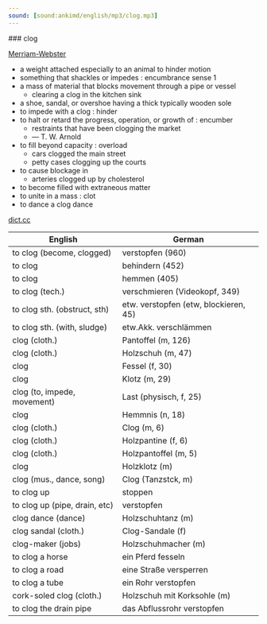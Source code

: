 ```yaml
---
sound: [sound:ankimd/english/mp3/clog.mp3]
---
```


\### clog

[Merriam-Webster](https://www.merriam-webster.com/dictionary/clog)

- a weight attached especially to an animal to hinder motion
- something that shackles or impedes : encumbrance sense 1
- a mass of material that blocks movement through a pipe or vessel
    - clearing a clog in the kitchen sink
- a shoe, sandal, or overshoe having a thick typically wooden sole
- to impede with a clog : hinder
- to halt or retard the progress, operation, or growth of : encumber
    - restraints that have been clogging the market
    - — T. W. Arnold
- to fill beyond capacity : overload
    - cars clogged the main street
    - petty cases clogging up the courts
- to cause blockage in
    - arteries clogged up by cholesterol
- to become filled with extraneous matter
- to unite in a mass : clot
- to dance a clog dance

[dict.cc](https://www.dict.cc/clog)

| English        | German       |
| -------------- | ------------ |
| to clog (become, clogged) | verstopfen (960) |
| to clog | behindern (452) |
| to clog | hemmen (405) |
| to clog (tech.) | verschmieren (Videokopf, 349) |
| to clog sth. (obstruct, sth) | etw. verstopfen (etw, blockieren, 45) |
| to clog sth. (with, sludge) | etw.Akk. verschlämmen |
| clog (cloth.) | Pantoffel (m, 126) |
| clog (cloth.) | Holzschuh (m, 47) |
| clog | Fessel (f, 30) |
| clog | Klotz (m, 29) |
| clog (to, impede, movement) | Last (physisch, f, 25) |
| clog | Hemmnis (n, 18) |
| clog (cloth.) | Clog (m, 6) |
| clog (cloth.) | Holzpantine (f, 6) |
| clog (cloth.) | Holzpantoffel (m, 5) |
| clog | Holzklotz (m) |
| clog (mus., dance, song) | Clog (Tanzstck, m) |
| to clog up | stoppen |
| to clog up (pipe, drain, etc) | verstopfen |
| clog dance (dance) | Holzschuhtanz (m) |
| clog sandal (cloth.) | Clog-Sandale (f) |
| clog-maker (jobs) | Holzschuhmacher (m) |
| to clog a horse | ein Pferd fesseln |
| to clog a road | eine Straße versperren |
| to clog a tube | ein Rohr verstopfen |
| cork-soled clog (cloth.) | Holzschuh mit Korksohle (m) |
| to clog the drain pipe | das Abflussrohr verstopfen |
